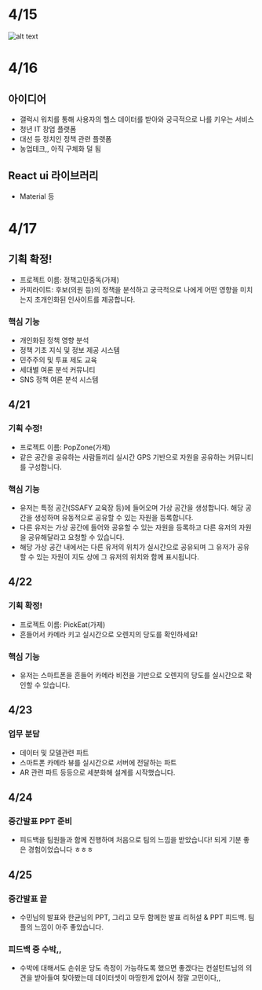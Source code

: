 # 4/15

![alt text](image.png)

# 4/16

## 아이디어

- 갤럭시 워치를 통해 사용자의 헬스 데이터를 받아와 궁극적으로 나를 키우는 서비스
- 청년 IT 창업 플랫폼
- 대선 등 정치인 정책 관련 플랫폼
- 농업테크,, 아직 구체화 덜 됨

## React ui 라이브러리

- Material 등

# 4/17

## 기획 확정!

- 프로젝트 이름: 정책고민중독(가제)
- 카피라이트: 후보(의원 등)의 정책을 분석하고 궁극적으로 나에게 어떤 영향을 미치는지 초개인화된 인사이트를 제공합니다.

### 핵심 기능

- 개인화된 정책 영향 분석
- 정책 기초 지식 및 정보 제공 시스템
- 민주주의 및 투표 제도 교육
- 세대별 여론 분석 커뮤니티
- SNS 정책 여론 분석 시스템

## 4/21

### 기획 수정!

- 프로젝트 이름: PopZone(가제)
- 같은 공간을 공유하는 사람들끼리 실시간 GPS 기반으로 자원을 공유하는 커뮤니티를 구성합니다.

### 핵심 기능

- 유저는 특정 공간(SSAFY 교육장 등)에 들어오며 가상 공간을 생성합니다. 해당 공간을 생성하며 유동적으로 공유할 수 있는 자원을 등록합니다.
- 다른 유저는 가상 공간에 들어와 공유할 수 있는 자원을 등록하고 다른 유저의 자원을 공유해달라고 요청할 수 있습니다.
- 해당 가상 공간 내에서는 다른 유저의 위치가 실시간으로 공유되며 그 유저가 공유할 수 있는 자원이 지도 상에 그 유저의 위치와 함께 표시됩니다.

## 4/22

### 기획 확정!

- 프로젝트 이름: PickEat(가제)
- 흔들어서 카메라 키고 실시간으로 오렌지의 당도를 확인하세요!

### 핵심 기능

- 유저는 스마트폰을 흔들어 카메라 비전을 기반으로 오렌지의 당도를 실시간으로 확인할 수 있습니다.

## 4/23

### 업무 분담

- 데이터 및 모델관련 파트
- 스마트폰 카메라 뷰를 실시간으로 서버에 전달하는 파트
- AR 관련 파트
  등등으로 세분화해 설계를 시작했습니다.

## 4/24

### 중간발표 PPT 준비

- 피드백을 팀원들과 함께 진행하며 처음으로 팀의 느낌을 받았습니다! 되게 기분 좋은 경험이었습니다 ㅎㅎㅎ

## 4/25

### 중간발표 끝

- 수민님의 발표와 한균님의 PPT, 그리고 모두 함께한 발표 리허설 & PPT 피드백. 팀플의 느낌이 아주 좋았습니다.

### 피드백 중 수박,,

- 수박에 대해서도 손쉬운 당도 측정이 가능하도록 했으면 좋겠다는 컨설턴트님의 의견을 받아들여 찾아봤는데 데이터셋이 마땅한게 없어서 정말 고민이다,,
